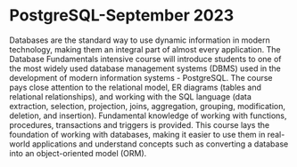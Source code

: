 # PostgreSQL-September 2023

Databases are the standard way to use dynamic information in modern technology, making them an integral part of almost every application. The Database Fundamentals intensive course will introduce students to one of the most widely used database management systems (DBMS) used in the development of modern information systems - PostgreSQL. The course pays close attention to the relational model, ER diagrams (tables and relational relationships), and working with the SQL language (data extraction, selection, projection, joins, aggregation, grouping, modification, deletion, and insertion). Fundamental knowledge of working with functions, procedures, transactions and triggers is provided. This course lays the foundation of working with databases, making it easier to use them in real-world applications and understand concepts such as converting a database into an object-oriented model (ORM).
